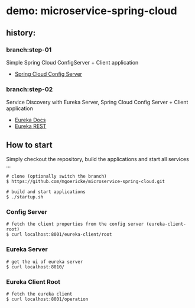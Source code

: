 # demo: microservice-spring-cloud

## history:

### branch:step-01

Simple Spring Cloud ConfigServer + Client application


* [Spring Cloud Config Server](http://cloud.spring.io/spring-cloud-static/spring-cloud-config/1.4.3.RELEASE/single/spring-cloud-config.html)


### branch:step-02

Service Discovery with Eureka Server, Spring Cloud Config Server + Client application

* [Eureka Docs](https://cloud.spring.io/spring-cloud-netflix/multi/multi_spring-cloud-eureka-server.html)
* [Eureka REST](https://github.com/Netflix/eureka/wiki/Eureka-REST-operations)


## How to start

Simply checkout the repository, build the applications and start all services ...

```
# clone (optionally switch the branch)
$ https://github.com/mgoericke/microservice-spring-cloud.git

# build and start applications
$ ./startup.sh
```

### Config Server

```
# fetch the client properties from the config server (eureka-client-root)
$ curl localhost:8001/eureka-client/root
```

### Eureka Server 
```
# get the ui of eureka server
$ curl localhost:8010/
```

### Eureka Client Root 
```
# fetch the eureka client 
$ curl localhost:8001/operation
```



